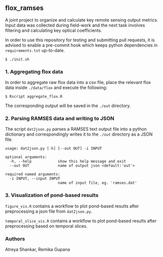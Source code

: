 ## flox_ramses

A joint project to organize and calculate key remote sensing output metrics. Input data was collected during field-work and the next task involves filtering and calculating key optical coefficients.

In order to use this repository for testing and submitting pull requests, it is advised to enable a pre-commit hook which keeps python dependencies in `requirements.txt` up-to-date.

```shell
$ ./init.sh
```

### 1. Aggregating flox data

In order to aggregate raw flox data into a csv file, place the relevant flox data inside `./data/flox` and execute the following:

```shell
$ Rscript aggregate_flox.R
```

The corresponding output will be saved in the `./out` directory.

### 2. Parsing RAMSES data and writing to JSON

The script `dat2json.py` parses a RAMSES text output file into a python dictionary and correspondingly writes it to the `./out` directory as a JSON file.

```
usage: dat2json.py [-h] [--out OUT] -i INPUT

optional arguments:
  -h, --help            show this help message and exit
  --out OUT             name of output json <default:'out'>

required named arguments:
  -i INPUT, --input INPUT
                        name of input file, eg. 'ramses.dat'
```

### 3. Visualization of pond-based results

`figure_vis.R` contains a workflow to plot pond-based results after preprocessing a json file from `dat2json.py`.

`temporal_slice_vis.R` contains a workflow to plot pond-based results after preprocessing based on temporal slices.

### Authors

Atreya Shankar, Remika Gupana
